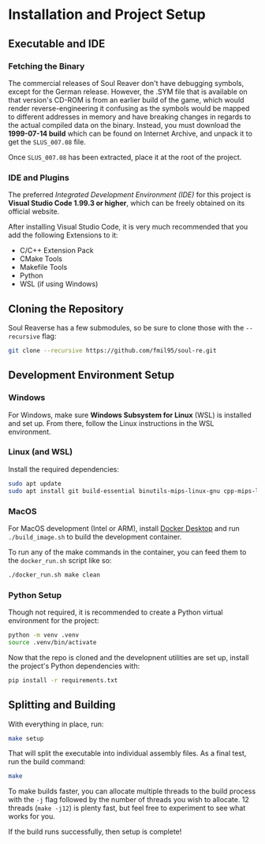 # Installation and Project Setup

## Executable and IDE

### Fetching the Binary

The commercial releases of Soul Reaver don't have debugging symbols, except for the German release. However, the .SYM file that is available on that version's CD-ROM is from an earlier build of the game, which would render reverse-engineering it confusing as the symbols would be mapped to different addresses in memory and have breaking changes in regards to the actual compiled data on the binary. Instead, you must download the **1999-07-14 build** which can be found on Internet Archive, and unpack it to get the `SLUS_007.08` file.

Once `SLUS_007.08` has been extracted, place it at the root of the project.

### IDE and Plugins

The preferred _Integrated Development Environment (IDE)_ for this project is **Visual Studio Code 1.99.3 or higher**, which can be freely obtained on its official website.

After installing Visual Studio Code, it is very much recommended that you add the following Extensions to it:

- C/C++ Extension Pack
- CMake Tools
- Makefile Tools
- Python
- WSL (if using Windows)

## Cloning the Repository

Soul Reaverse has a few submodules, so be sure to clone those with the `--recursive` flag:

```bash
git clone --recursive https://github.com/fmil95/soul-re.git
```

## Development Environment Setup

### Windows

For Windows, make sure **Windows Subsystem for Linux** (WSL) is installed and set up. From there, follow the Linux instructions in the WSL environment.

### Linux (and WSL)

Install the required dependencies:

```bash
sudo apt update
sudo apt install git build-essential binutils-mips-linux-gnu cpp-mips-linux-gnu python3 bchunk p7zip-full p7zip-rar
```

### MacOS

For MacOS development (Intel or ARM), install [Docker Desktop](https://www.docker.com/products/docker-desktop/) and run `./build_image.sh` to build the development container.

To run any of the make commands in the container, you can feed them to the `docker_run.sh` script like so:

```bash
./docker_run.sh make clean
```

### Python Setup

Though not required, it is recommended to create a Python virtual environment for the project:

```bash
python -m venv .venv
source .venv/bin/activate
```

Now that the repo is cloned and the developnent utilities are set up, install the project's Python dependencies with:

```bash
pip install -r requirements.txt
```

## Splitting and Building

With everything in place, run:

```bash
make setup
```

That will split the executable into individual assembly files. As a final test, run the build command:

```bash
make
```

To make builds faster, you can allocate multiple threads to the build process with the `-j` flag followed by the number of threads you wish to allocate. 12 threads (`make -j12`) is plenty fast, but feel free to experiment to see what works for you.

If the build runs successfully, then setup is complete!

